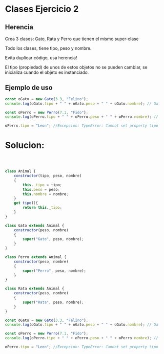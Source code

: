 [//]: # ( spellcheck-language es )
<!-- Global site tag (gtag.js) - Google Analytics -->
<script async src="https://www.googletagmanager.com/gtag/js?id=UA-58458282-5"></script>
<script>
  window.dataLayer = window.dataLayer || [];
  function gtag(){dataLayer.push(arguments);}
  gtag('js', new Date());

  gtag('config', 'UA-58458282-5');
</script>

# Clases Ejercicio 2
## Herencia

Crea 3 clases: Gato, Rata y Perro que tienen el mismo super-clase

Todo los clases, tiene tipo, peso y nombre.

Evita duplicar código, usa herencia!

El tipo (propiedad) de unos de estos objetos no se pueden cambiar, se inicializa cuando el objeto es instanciado.

## Ejemplo de uso
```javascript
const oGato = new Gato(3.3, "Felino");
console.log(oGato.tipo + " " + oGato.peso + " " + oGato.nombre); // Gato 3.2 Felino

const oPerro = new Perro(7.1, "Fido");
console.log(oPerro.tipo + " " + oPerro.peso + " " + oPerro.nombre); // Perro 7.1 Fido

oPerro.tipo = "Leon"; //Excepcion: TypeError: Cannot set property tipo of #<Perro> which has only a getter
```



# Solucion:


```javascript



class Animal {
    constructor(tipo, peso, nombre)
    {
        this._tipo = tipo;
        this.peso = peso;
        this.nombre = nombre;
    }
    get tipo(){
        return this._tipo;
    }
}

class Gato extends Animal {
    constructor(peso, nombre)
    {
        super("Gato", peso, nombre);
    }
}

class Perro extends Animal {
    constructor(peso, nombre)
    {
        super("Perro", peso, nombre);
    }
}

class Rata extends Animal {
    constructor(peso, nombre)
    {
        super("Rata", peso, nombre);
    }
}

const oGato = new Gato(3.3, "Felino");
console.log(oGato.tipo + " " + oGato.peso + " " + oGato.nombre); // Gato 3.2 Felino

const oPerro = new Perro(7.1, "Fido");
console.log(oPerro.tipo + " " + oPerro.peso + " " + oPerro.nombre); // Perro 7.1 Fido

oPerro.tipo = "Leon"; //Excepcion: TypeError: Cannot set property tipo of #<Perro> which has only a getter


```